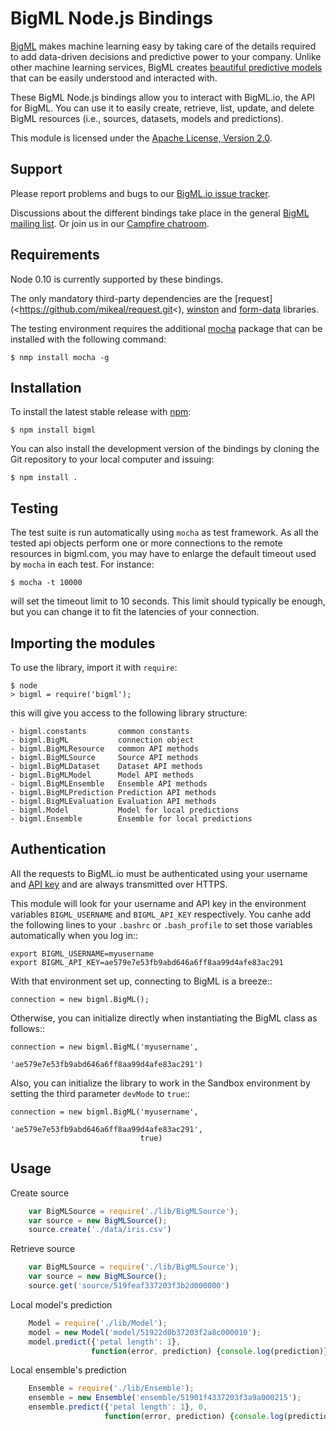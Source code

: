 BigML Node.js Bindings
======================

[BigML](<https://bigml.com>) makes machine learning easy by taking care
of the details required to add data-driven decisions and predictive
power to your company. Unlike other machine learning services, BigML
creates
[beautiful predictive models](<https://bigml.com/gallery/models>) that
can be easily understood and interacted with.

These BigML Node.js bindings allow you to interact with BigML.io, the API
for BigML. You can use it to easily create, retrieve, list, update, and
delete BigML resources (i.e., sources, datasets, models and
predictions).

This module is licensed under the [Apache License, Version
2.0](<http://www.apache.org/licenses/LICENSE-2.0.html>).

Support
-------

Please report problems and bugs to our [BigML.io issue
tracker](<https://github.com/bigmlcom/io/issues>).

Discussions about the different bindings take place in the general
[BigML mailing list](<http://groups.google.com/group/bigml>). Or join us
in our [Campfire chatroom](<https://bigmlinc.campfirenow.com/f20a0>).

Requirements
------------

Node 0.10 is currently supported by these bindings.

The only mandatory third-party dependencies are the
[request](<https://github.com/mikeal/request.git<),
[winston](<https://github.com/flatiron/winston.git>) and
[form-data](<https://github.com/felixge/node-form-data.git>) libraries.

The testing environment requires the additional 
[mocha](<https://github.com/visionmedia/mocha>) package that can be installed
with the following command:

    $ nmp install mocha -g

Installation
------------

To install the latest stable release with
[npm](<https://npmjs.org/>):

    $ npm install bigml

You can also install the development version of the bindings by cloning the
Git repository to your local computer and issuing:

    $ npm install .

Testing
-------

The test suite is run automatically using `mocha` as test framework. As all the
tested api objects perform one or more connections to the remote resources in
bigml.com, you may have to enlarge the default timeout used by `mocha` in
each test. For instance:

    $ mocha -t 10000

will set the timeout limit to 10 seconds. This limit should typically be
enough, but you can change it to fit the latencies of your connection.

Importing the modules
---------------------

To use the library, import it with `require`:

    $ node
    > bigml = require('bigml');

this will give you access to the following library structure:


    - bigml.constants       common constants
    - bigml.BigML           connection object
    - bigml.BigMLResource   common API methods
    - bigml.BigMLSource     Source API methods
    - bigml.BigMLDataset    Dataset API methods
    - bigml.BigMLModel      Model API methods
    - bigml.BigMLEnsemble   Ensemble API methods
    - bigml.BigMLPrediction Prediction API methods
    - bigml.BigMLEvaluation Evaluation API methods
    - bigml.Model           Model for local predictions
    - bigml.Ensemble        Ensemble for local predictions

Authentication
--------------

All the requests to BigML.io must be authenticated using your username
and [API key](<https://bigml.com/account/apikey>) and are always
transmitted over HTTPS.

This module will look for your username and API key in the environment
variables `BIGML_USERNAME` and `BIGML_API_KEY` respectively. You canhe 
add the following lines to your `.bashrc` or `.bash_profile` to set
those variables automatically when you log in::

    export BIGML_USERNAME=myusername
    export BIGML_API_KEY=ae579e7e53fb9abd646a6ff8aa99d4afe83ac291

With that environment set up, connecting to BigML is a breeze::

    connection = new bigml.BigML();

Otherwise, you can initialize directly when instantiating the BigML
class as follows::

    connection = new bigml.BigML('myusername',
                                 'ae579e7e53fb9abd646a6ff8aa99d4afe83ac291')

Also, you can initialize the library to work in the Sandbox environment by
setting the third parameter `devMode` to `true`::

    connection = new bigml.BigML('myusername',
                                 'ae579e7e53fb9abd646a6ff8aa99d4afe83ac291',
                                 true)



Usage
-----

Create source 
```js
    var BigMLSource = require('./lib/BigMLSource');
    var source = new BigMLSource();
    source.create('./data/iris.csv')
```

Retrieve source

```js
    var BigMLSource = require('./lib/BigMLSource');
    var source = new BigMLSource();
    source.get('source/519feaf337203f3b2d000000')
```

Local model's prediction

```js
    Model = require('./lib/Model');
    model = new Model('model/51922d0b37203f2a8c000010');
    model.predict({'petal length': 1},
                  function(error, prediction) {console.log(prediction)});
```

Local ensemble's prediction

```js
    Ensemble = require('./lib/Ensemble');
    ensemble = new Ensemble('ensemble/51901f4337203f3a9a000215');
    ensemble.predict({'petal length': 1}, 0, 
                     function(error, prediction) {console.log(prediction)});
```
